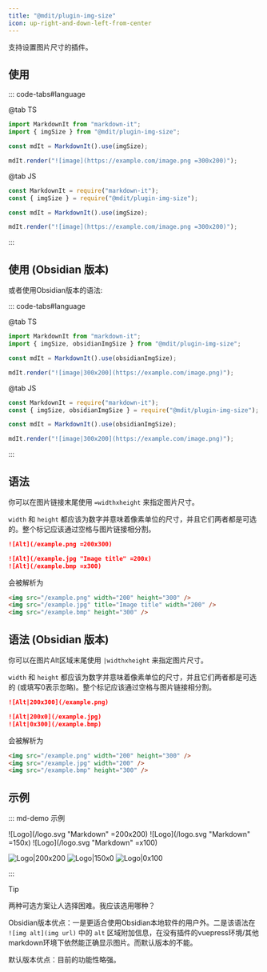```yaml
---
title: "@mdit/plugin-img-size"
icon: up-right-and-down-left-from-center
---
```


支持设置图片尺寸的插件。

<!-- more -->

## 使用

::: code-tabs#language

@tab TS

```ts
import MarkdownIt from "markdown-it";
import { imgSize } from "@mdit/plugin-img-size";

const mdIt = MarkdownIt().use(imgSize);

mdIt.render("![image](https://example.com/image.png =300x200)");
```

@tab JS

```js
const MarkdownIt = require("markdown-it");
const { imgSize } = require("@mdit/plugin-img-size");

const mdIt = MarkdownIt().use(imgSize);

mdIt.render("![image](https://example.com/image.png =300x200)");
```

:::

## 使用 (Obsidian 版本)

或者使用Obsidian版本的语法:

::: code-tabs#language

@tab TS

```ts
import MarkdownIt from "markdown-it";
import { imgSize, obsidianImgSize } from "@mdit/plugin-img-size";

const mdIt = MarkdownIt().use(obsidianImgSize);

mdIt.render("![image|300x200](https://example.com/image.png)");
```

@tab JS

```js
const MarkdownIt = require("markdown-it");
const { imgSize, obsidianImgSize } = require("@mdit/plugin-img-size");

const mdIt = MarkdownIt().use(obsidianImgSize);

mdIt.render("![image|300x200](https://example.com/image.png)");
```

:::

## 语法

你可以在图片链接末尾使用 `=widthxheight` 来指定图片尺寸。

`width` 和 `height` 都应该为数字并意味着像素单位的尺寸，并且它们两者都是可选的。整个标记应该通过空格与图片链接相分割。

```md
![Alt](/example.png =200x300)

![Alt](/example.jpg "Image title" =200x)
![Alt](/example.bmp =x300)
```

会被解析为

```html
<img src="/example.png" width="200" height="300" />
<img src="/example.jpg" title="Image title" width="200" />
<img src="/example.bmp" height="300" />
```

## 语法 (Obsidian 版本)

你可以在图片Alt区域末尾使用 `|widthxheight` 来指定图片尺寸。

`width` 和 `height` 都应该为数字并意味着像素单位的尺寸，并且它们两者都是可选的 (或填写0表示忽略)。整个标记应该通过空格与图片链接相分割。

```md
![Alt|200x300](/example.png)

![Alt|200x0](/example.jpg)
![Alt|0x300](/example.bmp)
```

会被解析为

```html
<img src="/example.png" width="200" height="300" />
<img src="/example.jpg" width="200" />
<img src="/example.bmp" height="300" />
```

## 示例

::: md-demo 示例

![Logo](/logo.svg "Markdown" =200x200)
![Logo](/logo.svg "Markdown" =150x)
![Logo](/logo.svg "Markdown" =x100)

![Logo|200x200](/logo.svg)
![Logo|150x0](/logo.svg)
![Logo|0x100](/logo.svg)

:::

> [!TIP]
>
> 两种可选方案让人选择困难。我应该选用哪种？
>
> Obsidian版本优点：一是更适合使用Obsidian本地软件的用户外。二是该语法在 `![img alt](img url)` 中的 `alt` 区域附加信息，在没有插件的vuepress环境/其他markdown环境下依然能正确显示图片。而默认版本的不能。
>
> 默认版本优点：目前的功能性略强。

